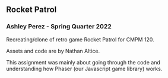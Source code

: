 ## Rocket Patrol
### Ashley Perez - Spring Quarter 2022

Recreating/clone of retro game Rocket Patrol for CMPM 120. 

Assets and code are by Nathan Altice.

This assignment was mainly about going through the code and understanding how Phaser (our Javascript game library) works.